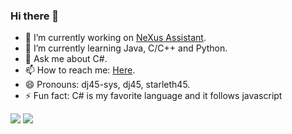 ### Hi there 👋

- 🔭 I’m currently working on [NeXus Assistant](https://github.com/dj45-sys/NeXus-Assitant).
- 🌱 I’m currently learning Java, C/C++ and Python.
- 💬 Ask me about C#.
- 📫 How to reach me: [Here](https://whatitis.netlify.app/morepages/contacus/contactus).
- 😄 Pronouns: dj45-sys, dj45, starleth45.
- ⚡ Fun fact: C# is my favorite language and it follows javascript
<!-- 👯 I’m looking to collaborate on ...
- 🤔 I’m looking for help with ...-->
<img src="https://github-readme-stats.vercel.app/api?username=dj45-sys&&show_icons=true&title_color=ff8000&icon_color=bb2acf&text_color=daf7dc&bg_color=424242"/>
<img src="https://github-readme-stats.vercel.app/api/top-langs/?username=dj45-sys&layout=compact">
